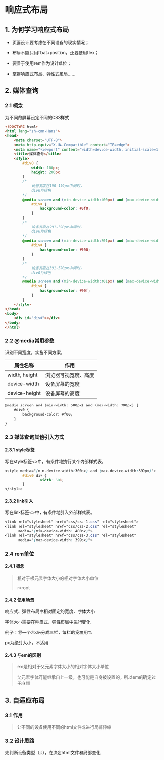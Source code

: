 # 响应式布局

## 1. 为何学习响应式布局

- 页面设计要考虑在不同设备的现实情况；

- 布局不能只用float+position，还要使用flex；

- 要善于使用rem作为设计单位；

- 掌握响应式布局、弹性式布局……

## 2. 媒体查询

### 2.1 概念

为不同的屏幕设定不同的CSS样式

```html
<!DOCTYPE html>
<html lang="zh-cmn-Hans">
<head>
    <meta charset="UTF-8">
    <meta http-equiv="X-UA-Compatible" content="IE=edge">
    <meta name="viewport" content="width=device-width, initial-scale=1.0">
    <title>媒体查询</title>
    <style>
        #div0 {
            width: 100px;
            height: 200px;
        }
        /* 
            设备宽度在100-199px中间时，
            div0为绿色
        */
        @media screen and (min-device-width:100px) and (max-device-width:200px) {
            #div0 {
                background-color: #0f0;
            }
        }
        /* 
            设备宽度在201-300px中间时，
            div0为绿色
        */
        @media screen and (min-device-width:201px) and (max-device-width:300px) {
            #div0 {
                background-color: #f00;
            }
        }
        /* 
            设备宽度在301-500px中间时，
            div0为绿色
        */
        @media screen and (min-device-width:301px) and (max-device-width:500px) {
            #div0 {
                background-color: #00f;
            }
        }
    </style>
</head>
<body>
    <div id="div0"></div>
</body>
</html>
```

### 2.2 @media常用参数

识别不同宽度，实施不同方案。

| 属性名称      | 作用                 |
| ------------- | -------------------- |
| width, height | 浏览器可视宽度、高度 |
| device-width  | 设备屏幕的宽度       |
| device-height | 设备屏幕的高度       |

```html
@media screen and (min-width: 500px) and (max-width: 700px) {
    #div0 {
        background-color: #f00;
    }
}
```

### 2.3 媒体查询其他引入方式

#### 2.3.1 style标签

写在style标签<>中，有条件地执行某个内部样式表。

```css
<style media="(min-device-width:300px) and (max-device-width:399px)">
        #div0 div {
                width: 50%;
        }
</style>
```

#### 2.3.2 link引入

写在link标签<>中，有条件地引入外部样式表。

```css
<link rel="stylesheet" href="css/css-1.css" rel="stylesheet">
<link rel="stylesheet" href="css/css-2.css" rel="stylesheet" 
      media="(min-device-width: 400px)">
<link rel="stylesheet" href="css/css-3.css" rel="stylesheet" 
      media="(max-device-width: 399px)">
```

### 2.4 rem单位

#### 2.4.1 概念

> 相对于根元素<html>字体大小的相对字体大小单位
>
> r=root

#### 2.4.2 使用场景

响应式、弹性布局中相对固定的宽度、字体大小

字体大小需要在响应式、弹性布局中进行变化

例子：将一个大div分成三栏，每栏的宽度用%

px为绝对大小，不适用

#### 2.4.3 与em的区别

> em是相对于父元素字体大小的相对字体大小单位
>
> 父元素字体可能继承自上一级，也可能是自身被设置的，所以em的确定过于麻烦

## 3. 自适应布局

### 3.1 作用

> 让不同的设备使用不同的html文件或进行局部伸缩

### 3.2 设计思路

先判断设备类型（js），在决定html文件和局部变化
